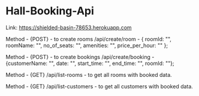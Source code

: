 # Hall-Booking-Api

Link: https://shielded-basin-78653.herokuapp.com

Method - {POST} - to create rooms
/api/create/room -  { roomId: "", roomName: "", no_of_seats: "", amenities: "", price_per_hour: "" };

Method - {POST} - to create bookings
/api/create/booking - {customerName: "", date: "", start_time: "", end_time: "", roomId: ""};

Method - {GET} 
/api/list-rooms - to get all rooms with booked data.

Method - {GET}
/api/list-customers - to get all customers with booked data.
